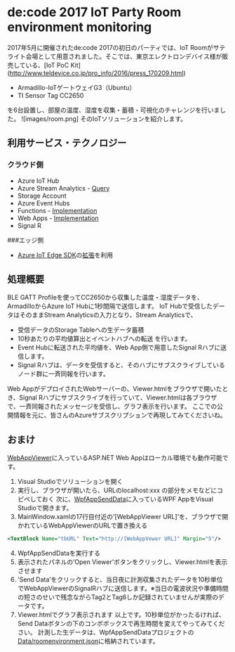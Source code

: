 # de:code 2017 IoT Party Room environment monitoring 
2017年5月に開催されたde:code 2017の初日のパーティでは、IoT Roomがサテライト会場として用意されました。そこでは、東京エレクトロンデバイス様が販売している、[IoT PoC Kit] (http://www.teldevice.co.jp/pro_info/2016/press_170209.html)
- Armadillo-IoTゲートウェイG3（Ubuntu）
- TI Sensor Tag CC2650 

を6台設置し、部屋の温度、湿度を収集・蓄積・可視化のチャレンジを行いました。 
![images/room.png] 
そのIoTソリューションを紹介します。 
## 利用サービス・テクノロジー  
### クラウド側 
- Azure IoT Hub 
- Azure Stream Analytics - [Query](StreamAnalytics/query.asaql) 
- Storage Account 
- Azure Event Hubs 
- Functions - [Implementation](Function) 
- Web Apps - [Implementation](WebAppViewer) 
- Signal R 

###エッジ側 
- [Azure IoT Edge SDK](http://github.com/azure/iot-edge)の[拡張](https://github.com/ms-iotkithol-jp/AzureIoTGatewaySDKExtention)を利用 

## 処理概要 
BLE GATT Profileを使ってCC2650から収集した温度・湿度データを、ArmadilloからAzure IoT Hubに1秒間隔で送信します。 
IoT Hubで受信したデータはそのままStream Analyticsの入力となり、Stream Analyticsで、 
- 受信データのStorage Tableへの生データ蓄積 
- 10秒あたりの平均値算出とイベントハブへの転送 
を行います。
- Event Hubに転送された平均値を、Web App側で用意したSignal Rハブに送信します。 
- Signal Rハブは、データを受信すると、そのハブにサブスクライブしているノード群に一斉同報を行います。 

Web AppがデプロイされたWebサーバーの、Viewer.htmlをブラウザで開いたとき、Signal Rハブにサブスクライブを行っていて、Viewer.htmlは各ブラウザで、一斉同報されたメッセージを受信し、グラフ表示を行います。 
ここでの公開情報を元に、皆さんのAzureサブスクリプションで再現してみてくださいね。 
## おまけ 
[WebAppViewer](WebAppViewer)に入っているASP.NET Web Appはローカル環境でも動作可能です。
1. Visual Studioでソリューションを開く 
2. 実行し、ブラウザが開いたら、URLのlocalhost:xxx の部分をメモなどにコピペしておく 
次に、[WpfAppSendData](WpfAppSendData)に入っているWPF AppをVisual Studioで開きます。 
3. MainWindow.xamlの17行目付近の'[WebAppViewer URL]'を、ブラウザで開かれているWebAppViewerのURLで置き換える  
```xml
<TextBlock Name="tbURL" Text="http://[WebAppVewer URL]" Margin="5"/>
``` 
4. WpfAppSendDataを実行する 
5. 表示されたパネルの’Open Viewer’ボタンをクリックし、Viewer.htmlを表示させます 
6. ’Send Data’をクリックすると、当日夜に計測収集されたデータを10秒単位でWebAppViewerのSignalRハブに送信します。※当日の電波状況や準備時間の短さのせいで残念ながらTag2とTag6しか記録されていませんが実際のデータです。 
7. Viewer.htmlでグラフ表示されます 
以上です。10秒単位がかったるければ、Send Dataボタンの下のコンボボックスで再生時間を変えてやってみてください。 
計測した生データは、WpfAppSendDataプロジェクトの[Data/roomenvironment.json](WpfAppSendData/WpfAppSendData/Data/roomenvironment.json)に格納されています。 



